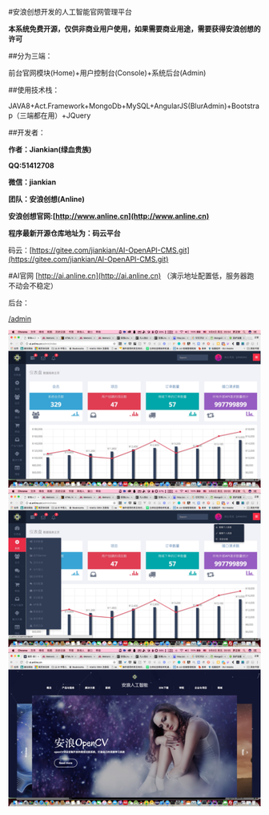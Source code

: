 #安浪创想开发的人工智能官网管理平台

**本系统免费开源，仅供非商业用户使用，如果需要商业用途，需要获得安浪创想的许可**

##分为三端：

前台官网模块(Home)+用户控制台(Console)+系统后台(Admin)

##使用技术栈：

JAVA8+Act.Framework+MongoDb+MySQL+AngularJS(BlurAdmin)+Bootstrap（三端都在用）+JQuery

##开发者：

**作者：Jiankian(绿血贵族)**

**QQ:51412708**

**微信：jiankian**


**团队：安浪创想(Anline)**

**安浪创想官网:[http://www.anline.cn](http://www.anline.cn)**

**程序最新开源仓库地址为：码云平台**

码云：[https://gitee.com/jiankian/AI-OpenAPI-CMS.git](https://gitee.com/jiankian/AI-OpenAPI-CMS.git)

#AI官网 
[http://ai.anline.cn](http://ai.anline.cn) （演示地址配置低，服务器跑不动会不稳定）

后台：

[/admin](http://ai.anline.cn/admin)

![](/screenshot/Jietu20170908-055455@2x.jpg)
![](/screenshot/Jietu20170908-055504@2x.jpg)
![](/screenshot/Jietu20170908-055519@2x.jpg)